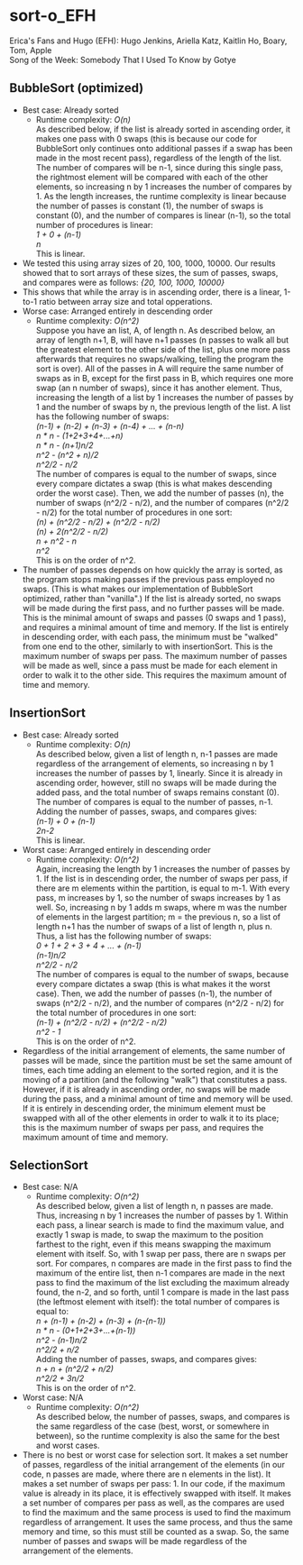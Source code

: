 # sort-o_EFH
Erica's Fans and Hugo (EFH): Hugo Jenkins, Ariella Katz, Kaitlin Ho, Boary, Tom, Apple  
Song of the Week: Somebody That I Used To Know by Gotye
## BubbleSort (optimized)
* Best case: Already sorted
  * Runtime complexity: *O(n)*  
  As described below, if the list is already sorted in ascending order, it makes one pass with 0 swaps (this is because our code for BubbleSort only continues onto additional passes if a swap has been made in the most recent pass), regardless of the length of the list. The number of compares will be n-1, since during this single pass, the rightmost element will be compared with each of the other elements, so increasing n by 1 increases the number of compares by 1. As the length increases, the runtime complexity is linear because the number of passes is constant (1), the number of swaps is constant (0), and the number of compares is linear (n-1), so the total number of procedures is linear:  
  *1 + 0 + (n-1)*  
  *n*  
 This is linear.
* We tested this using array sizes of 20, 100, 1000, 10000. Our results showed that to sort arrays of these sizes, the sum of passes, swaps, and compares were as follows: 
 *{20, 100, 1000, 10000}*
* This shows that while the array is in ascending order, there is a linear, 1-to-1 ratio between array size and total opperations. 
* Worse case: Arranged entirely in descending order  
  * Runtime complexity: *O(n^2)*  
  Suppose you have an list, A, of length n. As described below, an array of length n+1, B, will have n+1 passes (n passes to walk all but the greatest element to the other side of the list, plus one more pass afterwards that requires no swaps/walking, telling the program the sort is over). All of the passes in A will require the same number of swaps as in B, except for the first pass in B, which requires one more swap (an n number of swaps), since it has another element. Thus, increasing the length of a list by 1 increases the number of passes by 1 and the number of swaps by n, the previous length of the list. A list has the following number of swaps:  
  *(n-1) + (n-2) + (n-3) + (n-4) + ... + (n-n)*  
  *n * n - (1+2+3+4+...+n)*  
  *n * n - (n+1)n/2*  
  *n^2 - (n^2 + n)/2*  
  *n^2/2 - n/2*  
The number of compares is equal to the number of swaps, since every compare dictates a swap (this is what makes descending order the worst case). Then, we add the number of passes (n), the number of swaps (n^2/2 - n/2), and the number of compares (n^2/2 - n/2) for the total number of procedures in one sort:  
*(n) + (n^2/2 - n/2) + (n^2/2 - n/2)*  
*(n) + 2(n^2/2 - n/2)*  
*n + n^2 - n*  
*n^2*  
This is on the order of n^2.
* The number of passes depends on how quickly the array is sorted, as the program stops making passes if the previous pass employed no swaps. (This is what makes our implementation of BubbleSort optimized, rather than "vanilla".) If the list is already sorted, no swaps will be made during the first pass, and no further passes will be made. This is the minimal amount of swaps and passes (0 swaps and 1 pass), and requires a minimal amount of time and memory. If the list is entirely in descending order, with each pass, the minimum must be "walked" from one end to the other, similarly to with insertionSort. This is the maximum number of swaps per pass. The maximum number of passes will be made as well, since a pass must be made for each element in order to walk it to the other side. This requires the maximum amount of time and memory.
## InsertionSort
* Best case: Already sorted
  * Runtime complexity: *O(n)*  
  As described below, given a list of length n, n-1 passes are made regardless of the arrangement of elements, so increasing n by 1 increases the number of passes by 1, linearly. Since it is already in ascending order, however, still no swaps will be made during the added pass, and the total number of swaps remains constant (0). The number of compares is equal to the number of passes, n-1. Adding the number of passes, swaps, and compares gives:  
  *(n-1) + 0 + (n-1)*  
  *2n-2*  
 This is linear. 
* Worst case: Arranged entirely in descending order  
  * Runtime complexity: *O(n^2)*  
  Again, increasing the length by 1 increases the number of passes by 1. If the list is in descending order, the number of swaps per pass, if there are m elements within the partition, is equal to m-1. With every pass, m increases by 1, so the number of swaps increases by 1 as well. So, increasing n by 1 adds m swaps, where m was the number of elements in the largest partition; m = the previous n, so a list of length n+1 has the number of swaps of a list of length n, plus n. Thus, a list has the following number of swaps:  
  *0 + 1 + 2 + 3 + 4 + ... + (n-1)*  
  *(n-1)n/2*  
  *n^2/2 - n/2*  
The number of compares is equal to the number of swaps, because every compare dictates a swap (this is what makes it the worst case). Then, we add the number of passes (n-1), the number of swaps (n^2/2 - n/2), and the number of compares (n^2/2 - n/2) for the total number of procedures in one sort:  
*(n-1) + (n^2/2 - n/2) + (n^2/2 - n/2)*  
*n^2 - 1*  
This is on the order of n^2.
* Regardless of the initial arrangement of elements, the same number of passes will be made, since the partition must be set the same amount of times, each time adding an element to the sorted region, and it is the moving of a partition (and the following "walk") that constitutes a pass. However, if it is already in ascending order, no swaps will be made during the pass, and a minimal amount of time and memory will be used. If it is entirely in descending order, the minimum element must be swapped with all of the other elements in order to walk it to its place; this is the maximum number of swaps per pass, and requires the maximum amount of time and memory.
## SelectionSort
* Best case: N/A
  * Runtime complexity: *O(n^2)*  
  As described below, given a list of length n, n passes are made. Thus, increasing n by 1 increases the number of passes by 1. Within each pass, a linear search is made to find the maximum value, and exactly 1 swap is made, to swap the maximum to the position farthest to the right, even if this means swapping the maximum element with itself. So, with 1 swap per pass, there are n swaps per sort. For compares, n compares are made in the first pass to find the maximum of the entire list, then n-1 compares are made in the next pass to find the maximum of the list excluding the maximum already found, the n-2, and so forth, until 1 compare is made in the last pass (the leftmost element with itself): the total number of compares is equal to:  
  *n + (n-1) + (n-2) + (n-3) + (n-(n-1))*  
  *n * n - (0+1+2+3+...+(n-1))*  
  *n^2 - (n-1)n/2*  
  *n^2/2 + n/2*  
Adding the number of passes, swaps, and compares gives:  
*n + n + (n^2/2 + n/2)*  
*n^2/2 + 3n/2*  
This is on the order of n^2.
* Worst case: N/A  
  * Runtime complexity: *O(n^2)*  
  As described below, the number of passes, swaps, and compares is the same regardless of the case (best, worst, or somewhere in between), so the runtime complexity is also the same for the best and worst cases. 
* There is no best or worst case for selection sort. It makes a set number of passes, regardless of the initial arrangement of the elements (in our code, n passes are made, where there are n elements in the list). It makes a set number of swaps per pass: 1. In our code, if the maximum value is already in its place, it is effectively swapped with itself. It makes a set number of compares per pass as well, as the compares are used to find the maximum and the same process is used to find the maximum regardless of arrangement. It uses the same process, and thus the same memory and time, so this must still be counted as a swap. So, the same number of passes and swaps will be made regardless of the arrangement of the elements.
